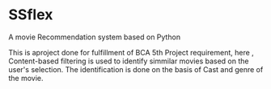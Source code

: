 # SSflex
A movie Recommendation system based on Python

This is aproject done for fulfillment of BCA 5th Project requirement, here ,  Content-based filtering is used to identify
simmilar movies based on the user's selection. The identification is done on the basis of Cast and genre of the movie.
